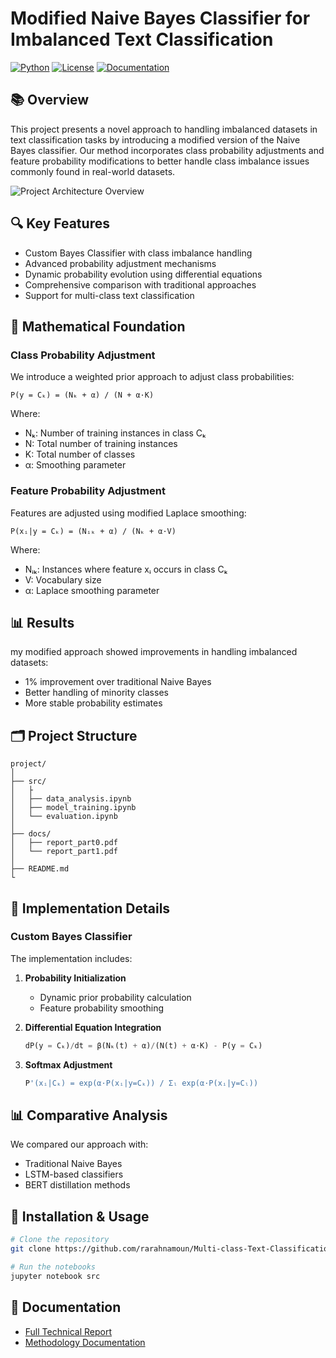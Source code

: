 
# Modified Naive Bayes Classifier for Imbalanced Text Classification 

[![Python](https://img.shields.io/badge/Python-3.8%2B-blue)](https://www.python.org/)
[![License](https://img.shields.io/badge/License-MIT-green.svg)](https://opensource.org/licenses/MIT)
[![Documentation](https://img.shields.io/badge/docs-passing-brightgreen.svg)](./docs)

## 📚 Overview

This project presents a novel approach to handling imbalanced datasets in text classification tasks by introducing a modified version of the Naive Bayes classifier. Our method incorporates class probability adjustments and feature probability modifications to better handle class imbalance issues commonly found in real-world datasets.

<img src="/api/placeholder/800/400" alt="Project Architecture Overview" />

## 🔍 Key Features

- Custom Bayes Classifier with class imbalance handling
- Advanced probability adjustment mechanisms
- Dynamic probability evolution using differential equations
- Comprehensive comparison with traditional approaches
- Support for multi-class text classification

## 🧮 Mathematical Foundation

### Class Probability Adjustment

We introduce a weighted prior approach to adjust class probabilities:

```
P(y = Cₖ) = (Nₖ + α) / (N + α·K)
```

Where:
- Nₖ: Number of training instances in class Cₖ
- N: Total number of training instances
- K: Total number of classes
- α: Smoothing parameter

### Feature Probability Adjustment

Features are adjusted using modified Laplace smoothing:

```
P(xᵢ|y = Cₖ) = (Nᵢₖ + α) / (Nₖ + α·V)
```

Where:
- Nᵢₖ: Instances where feature xᵢ occurs in class Cₖ
- V: Vocabulary size
- α: Laplace smoothing parameter

## 📊 Results

my modified approach showed improvements in handling imbalanced datasets:

- 1% improvement over traditional Naive Bayes
- Better handling of minority classes
- More stable probability estimates



## 🗂️ Project Structure

```
project/
│
├── src/
│   ├
│   ├── data_analysis.ipynb
│   ├── model_training.ipynb
│   └── evaluation.ipynb
│
├── docs/
│   ├── report_part0.pdf
│   └── report_part1.pdf
│
├── README.md
└
```

## 📝 Implementation Details

### Custom Bayes Classifier

The implementation includes:

1. **Probability Initialization**
   - Dynamic prior probability calculation
   - Feature probability smoothing

2. **Differential Equation Integration**
   ```python
   dP(y = Cₖ)/dt = β(Nₖ(t) + α)/(N(t) + α·K) - P(y = Cₖ)
   ```

3. **Softmax Adjustment**
   ```python
   P'(xᵢ|Cₖ) = exp(α·P(xᵢ|y=Cₖ)) / Σₗ exp(α·P(xᵢ|y=Cₗ))
   ```

## 📊 Comparative Analysis

We compared our approach with:

- Traditional Naive Bayes
- LSTM-based classifiers
- BERT distillation methods



## 🔧 Installation & Usage

```bash
# Clone the repository
git clone https://github.com/rarahnamoun/Multi-class-Text-Classification.git

# Run the notebooks
jupyter notebook src
```

## 📖 Documentation

- [Full Technical Report](./docs/report_part0.pdf)
- [Methodology Documentation](./docs/report_part1.pdf)
